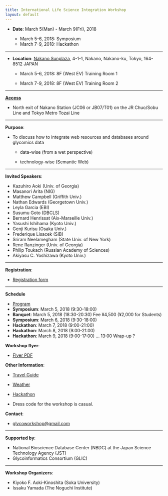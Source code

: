 ```yaml
---
title: International Life Science Integration Workshop
layout: default
---
```

  
* **Date**: 
March 5(Man) - March 9(Fri), 2018

  * March 5-6, 2018: Symposium  
  * March 7-9, 2018: Hackathon  
  
  
***
* **Location**: 
<a href="https://www.sunplaza.jp/en/" target="_blank">Nakano Sunplaza</a>, 4-1-1, Nakano, Nakano-ku, Tokyo, 164-8512  JAPAN

  * March 5-6, 2018: 8F (West EV) Training Room 1
  
  * March 7-9, 2018: 8F (West EV) Training Room 2


***
**<a href="https://www.sunplaza.jp/en/about/#access" target="_blank">Access</a>**
* North exit of Nakano Station (JC06 or JB07/T01) on the JR Chuo/Sobu Line and Tokyo Metro Tozai Line

***    
**Purpose**:

* To discuss how to integrate web resources and databases around glycomics data

  * data-wise (from a wet perspective)  

  * technology-wise (Semantic Web)  

***    

**Invited Speakers**:
  
*  Kazuhiro Aoki (Univ. of Georgia)
*  Masanori Arita (NIG)
*  Matthew Campbell (Griffith Univ.)
*  Nathan Edwards (Georgetown Univ.)
*  Leyla Garcia (EBI)
*  Susumu Goto (DBCLS)
*  Bernard Henrissat (Aix-Marseille Univ.)
*  Yasushi Ishihama (Kyoto Univ.)
*  Genji Kurisu (Osaka Univ.)
*  Frederique Lisacek (SIB)
*  Sriram Neelamegham (State Univ. of New York)
*  Rene Ranzinger (Univ. of Georgia)
*  Philip Toukach (Russian Academy of Sciences)
*  Akiyasu C. Yoshizawa (Kyoto Univ.)


***    

**Registration**:
 * <a href="https://docs.google.com/forms/d/1W0ydI7MjZS_d9HZ4lDEHxPOMMd7h0YPoL5v2HfX4Wio/" target="_blank">Registration form</a>

***
**Schedule**
 * <a href="program.md" target="_blank">Program</a>
 * **Symposium**:  March 5, 2018 (9:30-18:00)
 * **Banquet**:  March 5, 2018 (18:30-20:30)  Fee  ¥4,500 (¥2,000 for Students)
 * **Symposium**:  March 6, 2018 (9:30-18:00)
 * **Hackathon**:  March 7, 2018 (9:00-21:00)
 * **Hackathon**:  March 8, 2018 (9:00-21:00)
 * **Hackathon**:  March 9, 2018 (9:00-17:00) ... 13:00 Wrap-up ?
 
 
**Workshop flyer**:
 * <a href="InternationalLifeScienceIntegrationWorkshop2018.pdf" target="_blank">Flyer PDF</a>
 
**Other Information**:
 * <a href="http://www.gotokyo.org/en/index.html" target="_blank">Travel Guide</a>
 
 * <a href="http://www.jma.go.jp/jma/indexe.html" target="_blank">Weather</a>
 
 *  <a href="https://en.m.wikipedia.org/wiki/Hackathon" target="_blank">Hackathon</a>
 
 * Dress code for the workshop is casual.
 
**Contact**:
 * glycoworkshop@gmail.com  

***
**Supported by**:
* National Bioscience Database Center (NBDC) at the Japan Science Technology Agency (JST)
* Glycoinformatics Consortium (GLIC)
  

***
**Workshop Organizers**:
* Kiyoko F. Aoki-Kinoshita (Soka University)
* Issaku Yamada (The Noguchi Institute)
